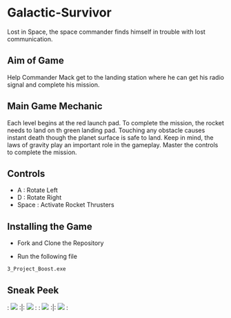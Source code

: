 # Galactic-Survivor
 
Lost in Space, the space commander finds himself in trouble with lost communication.

## Aim of Game

Help Commander Mack get to the landing station where he can get his radio signal and complete his mission.

## Main Game Mechanic

Each level begins at the red launch pad. To complete the mission, the rocket needs to land on th green landing pad. Touching any obstacle causes instant death though the planet surface is safe to land. Keep in mind, the laws of gravity play an important role in the gameplay. Master the controls to complete the mission.

## Controls

* A : Rotate Left
* D : Rotate Right
* Space : Activate Rocket Thrusters

## Installing the Game

* Fork and Clone the Repository

* Run the following file
```
3_Project_Boost.exe
```

## Sneak Peek

: ![](https://omisha99.github.io/Galactic-Survivor/Gallery/1.JPG) :|: ![](https://omisha99.github.io/Galactic-Survivor/Gallery/2.JPG) :
: ![](https://omisha99.github.io/Galactic-Survivor/Gallery/3.png) :|: ![](https://omisha99.github.io/Galactic-Survivor/Gallery/4.PNG) :
